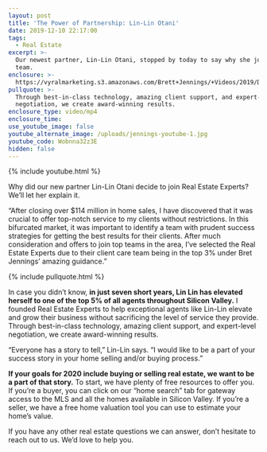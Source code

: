 ```yaml
---
layout: post
title: 'The Power of Partnership: Lin-Lin Otani'
date: 2019-12-10 22:17:00
tags:
  - Real Estate
excerpt: >-
  Our newest partner, Lin-Lin Otani, stopped by today to say why she joined our
  team.
enclosure: >-
  https://vyralmarketing.s3.amazonaws.com/Brett+Jennings/+Videos/2019/December/The+Power+of+Partnership.mp4
pullquote: >-
  Through best-in-class technology, amazing client support, and expert-level
  negotiation, we create award-winning results.
enclosure_type: video/mp4
enclosure_time:
use_youtube_image: false
youtube_alternate_image: /uploads/jennings-youtube-1.jpg
youtube_code: Wobnna32z3E
hidden: false
---
```


{% include youtube.html %}

Why did our new partner Lin-Lin Otani decide to join Real Estate Experts? We’ll let her explain it.&nbsp;

“After closing over $114 million in home sales, I have discovered that it was crucial to offer top-notch service to my clients without restrictions. In this bifurcated market, it was important to identify a team with prudent success strategies for getting the best results for their clients. After much consideration and offers to join top teams in the area, I’ve selected the Real Estate Experts due to their client care team being in the top 3% under Bret Jennings’ amazing guidance.”

{% include pullquote.html %}

In case you didn’t know, **in just seven short years, Lin Lin has elevated herself to one of the top 5% of all agents throughout Silicon Valley.** I founded Real Estate Experts to help exceptional agents like Lin-Lin elevate and grow their business without sacrificing the level of service they provide. Through best-in-class technology, amazing client support, and expert-level negotiation, we create award-winning results.&nbsp;

“Everyone has a story to tell,” Lin-Lin says. “I would like to be a part of your success story in your home selling and/or buying process.”

**If your goals for 2020 include buying or selling real estate, we want to be a part of that story.** To start, we have plenty of free resources to offer you. If you’re a buyer, you can click on our “home search” tab for gateway access to the MLS and all the homes available in Silicon Valley. If you’re a seller, we have a free home valuation tool you can use to estimate your home’s value.&nbsp;

If you have any other real estate questions we can answer, don’t hesitate to reach out to us. We’d love to help you.